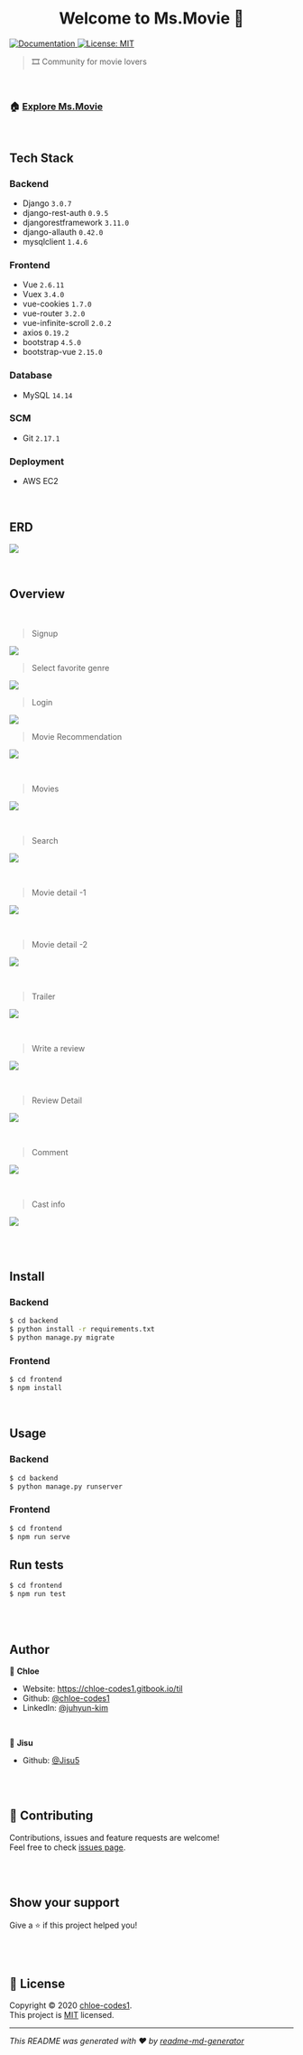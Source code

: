 <h1 align="center">Welcome to Ms.Movie 👋</h1>
<p>
  <a href="https://github.com/chloe-codes1/Ms.Movie#readme" target="_blank">
    <img alt="Documentation" src="https://img.shields.io/badge/documentation-yes-brightgreen.svg" />
  </a>
  <a href="https://github.com/chloe-codes1/Ms.Movie/blob/master/LICENSE.md" target="_blank">
    <img alt="License: MIT" src="https://img.shields.io/badge/License-MIT-yellow.svg" />
  </a>
</p>

> :film_strip: Community for movie lovers

<br>

### 🏠 [Explore Ms.Movie](http://ec2-3-34-185-6.ap-northeast-2.compute.amazonaws.com/)

<br>

## Tech Stack

### Backend

- Django `3.0.7`
- django-rest-auth `0.9.5`
- djangorestframework `3.11.0`
- django-allauth `0.42.0`
- mysqlclient `1.4.6`

### Frontend

- Vue  `2.6.11`
- Vuex  `3.4.0`
- vue-cookies `1.7.0`
- vue-router `3.2.0`
- vue-infinite-scroll `2.0.2`
- axios  `0.19.2`
- bootstrap `4.5.0`
- bootstrap-vue `2.15.0`

### Database

- MySQL  `14.14`

### SCM

- Git  `2.17.1`

### Deployment

- AWS EC2

<br>

## ERD

![](./README-images/erd.png)



<br>

## Overview

<br>

> Signup

![](./README-images/signup.png)

> Select favorite genre

![](./README-images/favorite.png)



> Login

![](./README-images/login.png)

> Movie Recommendation

![](./README-images/recommendation.png)

<br>

> Movies

![](./README-images/movies.png)

<br>

> Search

![](./README-images/search.png)

<br>

> Movie detail -1

![](./README-images/detail_01.png)

<br>

> Movie detail -2

![](./README-images/detail_02.png)

<br>

> Trailer

![](./README-images/trailer.png)

<br>

> Write a review

![](./README-images/create_review.png)

<br>

> Review Detail

![](./README-images/review-detail_01.png)

<br>

> Comment

![](./README-images/review-detail_02.png)

<br>

> Cast info

![](./README-images/cast.png)

<br>

<br>

## Install

### Backend

```bash
$ cd backend
$ python install -r requirements.txt
$ python manage.py migrate
```

### Frontend

```sh
$ cd frontend
$ npm install
```

<br>

## Usage

### Backend

```bash
$ cd backend
$ python manage.py runserver
```

### Frontend

```sh
$ cd frontend
$ npm run serve
```

## Run tests

```sh
$ cd frontend
$ npm run test
```

<br>

<br>

## Author

👤 **Chloe**

* Website: https://chloe-codes1.gitbook.io/til
* Github: [@chloe-codes1](https://github.com/chloe-codes1)
* LinkedIn: [@juhyun-kim](https://www.linkedin.com/in/juhyun-kim-7a49661a1/)

<br>

👤 **Jisu**

- Github: [@Jisu5](https://github.com/Jisu5)

<br>

<br>

## 🤝 Contributing

Contributions, issues and feature requests are welcome!<br />Feel free to check [issues page](https://github.com/chloe-codes1/Ms.Movie/issues). 

<br>

<br>

## Show your support

Give a ⭐️ if this project helped you!

<br>

<br>

## 📝 License

Copyright © 2020 [chloe-codes1](https://github.com/chloe-codes1).<br />
This project is [MIT](https://github.com/chloe-codes1/Ms.Movie/blob/master/LICENSE.md) licensed.

***
_This README was generated with ❤️ by [readme-md-generator](https://github.com/kefranabg/readme-md-generator)_